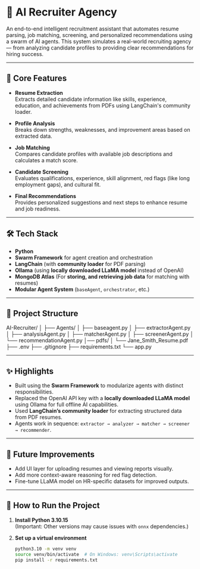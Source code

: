 # 🤖 AI Recruiter Agency

An end-to-end intelligent recruitment assistant that automates resume parsing, job matching, screening, and personalized recommendations using a swarm of AI agents. This system simulates a real-world recruiting agency — from analyzing candidate profiles to providing clear recommendations for hiring success.

---

## 🧠 Core Features

- **Resume Extraction**  
  Extracts detailed candidate information like skills, experience, education, and achievements from PDFs using LangChain's community loader.

- **Profile Analysis**  
  Breaks down strengths, weaknesses, and improvement areas based on extracted data.

- **Job Matching**  
  Compares candidate profiles with available job descriptions and calculates a match score.

- **Candidate Screening**  
  Evaluates qualifications, experience, skill alignment, red flags (like long employment gaps), and cultural fit.

- **Final Recommendations**  
  Provides personalized suggestions and next steps to enhance resume and job readiness.

---

## 🛠️ Tech Stack

- **Python**
- **Swarm Framework** for agent creation and orchestration
- **LangChain** (with **community loader** for PDF parsing)
- **Ollama** (using **locally downloaded LLaMA model** instead of OpenAI)
- **MongoDB Atlas** (For **storing, and retrieving job data** for matching with resumes)
- **Modular Agent System** (`baseAgent`, `orchestrator`, etc.)

---

## 📁 Project Structure
AI-Recruiter/ │
├── Agents/ 
│ ├── baseagent.py
│ ├── extractorAgent.py
│ ├── analysisAgent.py
│ ├── matcherAgent.py
│ ├── screenerAgent.py
│ └── recommendationAgent.py
│── pdfs/ 
│ └── Jane_Smith_Resume.pdf 
├── .env
├── .gitignore 
├── requirements.txt
└── app.py


---

## ✨ Highlights

- Built using the **Swarm Framework** to modularize agents with distinct responsibilities.
- Replaced the OpenAI API key with a **locally downloaded LLaMA model** using Ollama for full offline AI capabilities.
- Used **LangChain’s community loader** for extracting structured data from PDF resumes.
- Agents work in sequence: `extractor → analyzer → matcher → screener → recommender`.

---

## 🔮 Future Improvements

- Add UI layer for uploading resumes and viewing reports visually.
- Add more context-aware reasoning for red flag detection.
- Fine-tune LLaMA model on HR-specific datasets for improved outputs.

---

## 🧪 How to Run the Project

1. **Install Python 3.10.15**  
   (Important: Other versions may cause issues with `onnx` dependencies.)

2. **Set up a virtual environment**
   ```bash
   python3.10 -m venv venv
   source venv/bin/activate  # On Windows: venv\Scripts\activate
   pip install -r requirements.txt

